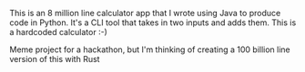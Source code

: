 This is an 8 million line calculator app that I wrote using Java to produce code in Python. It's a CLI tool that takes in two inputs and adds them. This is a hardcoded calculator :-)

Meme project for a hackathon, but I'm thinking of creating a 100 billion line version of this with Rust

